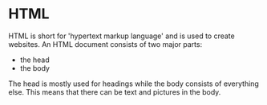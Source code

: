 # HTML
HTML is short for 'hypertext markup language' and is used to create websites.
An HTML document consists of two major parts:
* the head
* the body

The head is mostly used for headings while the body consists of everything else. This means that there can be text and pictures in the body.